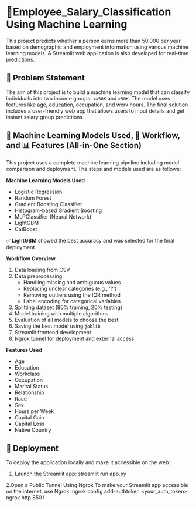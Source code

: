 # 💼Employee_Salary_Classification Using Machine Learning

This project predicts whether a person earns more than 50,000 per year based on demographic and employment information using various machine learning models. A Streamlit web application is also developed for real-time predictions.

## 📌 Problem Statement

The aim of this project is to build a machine learning model that can classify individuals into two income groups: `<=50K` and `>50K`. The model uses features like age, education, occupation, and work hours. The final solution includes a user-friendly web app that allows users to input details and get instant salary group predictions.

## 🧠 Machine Learning Models Used, 🔄 Workflow, and 📊 Features (All-in-One Section)

This project uses a complete machine learning pipeline including model comparison and deployment. The steps and models used are as follows:

**Machine Learning Models Used**
- Logistic Regression
- Random Forest
- Gradient Boosting Classifier
- Histogram-based Gradient Boosting
- MLPClassifier (Neural Network)
- LightGBM
- CatBoost

✅ **LightGBM** showed the best accuracy and was selected for the final deployment.

**Workflow Overview**
1. Data loading from CSV
2. Data preprocessing:
   - Handling missing and ambiguous values
   - Replacing unclear categories (e.g., '?')
   - Removing outliers using the IQR method
   - Label encoding for categorical variables
3. Splitting dataset (80% training, 20% testing)
4. Model training with multiple algorithms
5. Evaluation of all models to choose the best
6. Saving the best model using `joblib`
7. Streamlit frontend development
8. Ngrok tunnel for deployment and external access

**Features Used**
- Age
- Education
- Workclass
- Occupation
- Marital Status
- Relationship
- Race
- Sex
- Hours per Week
- Capital Gain
- Capital Loss
- Native Country

## 🚀 Deployment

To deploy the application locally and make it accessible on the web:

1. Launch the Streamlit app:
streamlit run app.py

2.Open a Public Tunnel Using Ngrok
To make your Streamlit app accessible on the internet, use Ngrok:
ngrok config add-authtoken <your_auth_token>
ngrok http 8501

